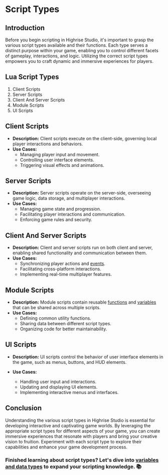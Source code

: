 # Script Types

## Introduction

Before you begin scripting in Highrise Studio, it's important to grasp the various script types available and their functions. Each type serves a distinct purpose within your game, enabling you to control different facets of gameplay, interactions, and logic. Utilizing the correct script types empowers you to craft dynamic and immersive experiences for players.

## Lua Script Types

1. Client Scripts
2. Server Scripts
3. Client And Server Scripts
4. Module Scripts
5. UI Scripts

## Client Scripts

- **Description:** Client scripts execute on the client-side, governing local player interactions and behaviors.
- **Use Cases:** 
  - Managing player input and movement.
  - Controlling user interface elements.
  - Triggering visual effects and animations.

## Server Scripts

- **Description:** Server scripts operate on the server-side, overseeing game logic, data storage, and multiplayer interactions.
- **Use Cases:** 
  - Managing game state and progression.
  - Facilitating player interactions and communication.
  - Enforcing game rules and security.

## Client And Server Scripts

- **Description:** Client and server scripts run on both client and server, enabling shared functionality and communication between them.
- **Use Cases:** 
  - Synchronizing player actions and [events](https://create.highrise.game/learn/studio/basics/coding-fundamentals/events).
  - Facilitating cross-platform interactions.
  - Implementing real-time multiplayer features.

## Module Scripts

- **Description:** Module scripts contain reusable [functions](https://create.highrise.game/learn/studio/basics/coding-fundamentals/functions) and [variables](https://create.highrise.game/learn/studio/basics/coding-fundamentals/variables-and-data-types) that can be shared across multiple scripts.
- **Use Cases:** 
  - Defining common utility functions.
  - Sharing data between different script types.
  - Organizing code for better maintainability.

## UI Scripts

- **Description:** UI scripts control the behavior of user interface elements in the game, such as menus, buttons, and HUD elements.

- **Use Cases:** 
  - Handling user input and interactions.
  - Updating and displaying UI elements.
  - Implementing interactive menus and interfaces.


## Conclusion

Understanding the various script types in Highrise Studio is essential for developing interactive and captivating game worlds. By leveraging the appropriate script types for different aspects of your game, you can create immersive experiences that resonate with players and bring your creative vision to fruition. Experiment with each script type to explore their capabilities and enhance your game development process.

### Finished learning about script types? Let's dive into [variables and data types](https://create.highrise.game/learn/studio/basics/coding-fundamentals/variables-and-data-types) to expand your scripting knowledge. 📚